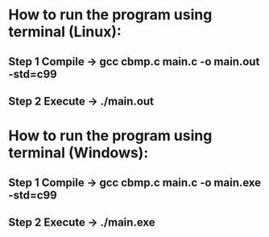 # How to run the program using terminal (Linux):
## Step 1 Compile -> gcc cbmp.c main.c -o main.out -std=c99
## Step 2 Execute -> ./main.out <mode> <startPictureIndex> <endPictureIndex>


# How to run the program using terminal (Windows):
## Step 1 Compile -> gcc cbmp.c main.c -o main.exe -std=c99
## Step 2 Execute -> ./main.exe <mode> <startPictureIndex> <endPictureIndex>


